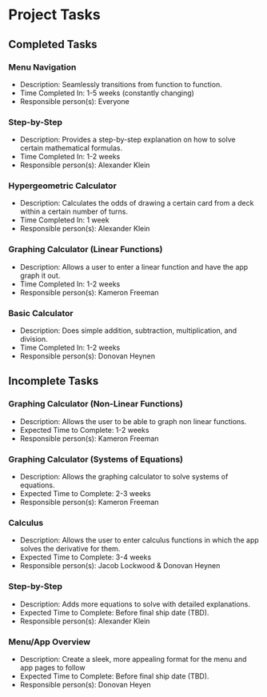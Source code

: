 # Project Tasks

## Completed Tasks

### Menu Navigation
* Description: Seamlessly transitions from function to function.
* Time Completed In: 1-5 weeks (constantly changing)
* Responsible person(s): Everyone

### Step-by-Step
* Description: Provides a step-by-step explanation on how to solve certain mathematical formulas.
* Time Completed In: 1-2 weeks
* Responsible person(s): Alexander Klein

### Hypergeometric Calculator
* Description: Calculates the odds of drawing a certain card from a deck within a certain number of turns.
* Time Completed In: 1 week
* Responsible person(s): Alexander Klein

### Graphing Calculator (Linear Functions)
* Description: Allows a user to enter a linear function and have the app graph it out.
* Time Completed In: 1-2 weeks
* Responsible person(s): Kameron Freeman

### Basic Calculator
* Description: Does simple addition, subtraction, multiplication, and division.
* Time Completed In: 1-2 weeks
* Responsible person(s): Donovan Heynen

## Incomplete Tasks

### Graphing Calculator (Non-Linear Functions)
* Description: Allows the user to be able to graph non linear functions.
* Expected Time to Complete: 1-2 weeks
* Responsible person(s): Kameron Freeman

### Graphing Calculator (Systems of Equations)
* Description: Allows the graphing calculator to solve systems of equations.
* Expected Time to Complete: 2-3 weeks
* Responsible person(s): Kameron Freeman

### Calculus
* Description: Allows the user to enter calculus functions in which the app solves the derivative for them.
* Expected Time to Complete: 3-4 weeks
* Responsible person(s): Jacob Lockwood & Donovan Heynen

### Step-by-Step
* Description: Adds more equations to solve with detailed explanations.
* Expected Time to Complete: Before final ship date (TBD).
* Responsible person(s): Alexander Klein

### Menu/App Overview
* Description: Create a sleek, more appealing format for the menu and app pages to follow
* Expected Time to Complete: Before final ship date (TBD).
* Responsible person(s): Donovan Heyen
